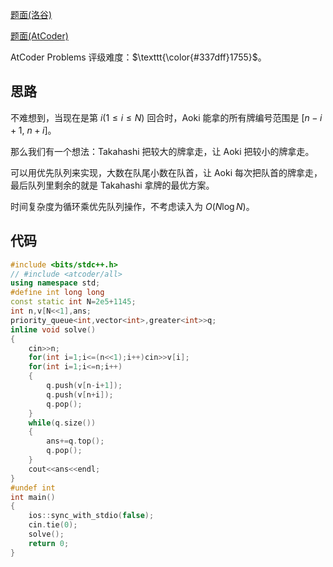 [题面(洛谷)](https://www.luogu.com.cn/problem/AT_agc053_b)

[题面(AtCoder)](https://atcoder.jp/contests/agc053/tasks/agc053_b)

AtCoder Problems 评级难度：$\texttt{\color{#337dff}1755}$。

## 思路

不难想到，当现在是第 $i(1\le i\le N)$ 回合时，Aoki 能拿的所有牌编号范围是 $[n-i+1,\ n+i]$。

那么我们有一个想法：Takahashi 把较大的牌拿走，让 Aoki 把较小的牌拿走。

可以用优先队列来实现，大数在队尾小数在队首，让 Aoki 每次把队首的牌拿走，最后队列里剩余的就是 Takahashi 拿牌的最优方案。

时间复杂度为循环乘优先队列操作，不考虑读入为 $O(N\log N)$。

## 代码

``` cpp
#include <bits/stdc++.h>
// #include <atcoder/all>
using namespace std;
#define int long long
const static int N=2e5+1145;
int n,v[N<<1],ans;
priority_queue<int,vector<int>,greater<int>>q;
inline void solve()
{
    cin>>n;
    for(int i=1;i<=(n<<1);i++)cin>>v[i];
    for(int i=1;i<=n;i++)
    {
        q.push(v[n-i+1]);
        q.push(v[n+i]);
        q.pop();
    }
    while(q.size())
    {
        ans+=q.top();
        q.pop();
    }
    cout<<ans<<endl;
}
#undef int
int main()
{
    ios::sync_with_stdio(false);
    cin.tie(0);
    solve();
    return 0;
}
```

